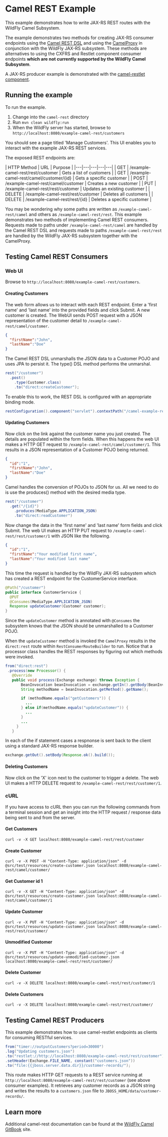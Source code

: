 # Camel REST Example

This example demonstrates how to write JAX-RS REST routes with the WildFly Camel Subsystem.

The example demonstrates two methods for creating JAX-RS consumer endpoints using the [Camel REST DSL](http://camel.apache.org/rest-dsl.html)
and using the [CamelProxy](http://camel.apache.org/using-camelproxy.html) in conjunction with the WildFly JAX-RS subsystem. These methods are alternatives to
using the CXFRS and Restlet component consumer endpoints **which are not currently supported by the WildFly Camel Subsystem**.


A JAX-RS producer example is demonstrated with the [camel-restlet component](http://camel.apache.org/restlet.html).


## Running the example

To run the example.

1. Change into the `camel-rest` directory
2. Run `mvn clean wildfly:run`
3. When the WildFly server has started, browse to `http://localhost:8080/example-camel-rest/customers`

You should see a page titled 'Manage Customers'. This UI enables you to interact with the example JAX-RS REST services.

The exposed REST endpoints are:

| HTTP Method | URL   | Purpose |
|---|---|---|---|---|
| GET | /example-camel-rest/rest/customer  | Gets a list of customers |
| GET | /example-camel-rest/camel/customer/{id}  | Gets a specific customer |
| POST | /example-camel-rest/camel/customer  | Creates a new customer |
| PUT | /example-camel-rest/rest/customer  | Updates an existing customer |
| DELETE | /example-camel-rest/rest/customer  | Deletes all customers |
| DELETE | /example-camel-rest/rest/{id}  | Deletes a specific customer |

You may be wondering why some paths are written as `/example-camel-rest/camel` and others as `/example-camel-rest/rest`. This example demonstrates two methods of implementing Camel REST consumers. Requests made to paths under `/example-camel-rest/camel` are handled by the Camel REST DSL and requests made to paths `/example-camel-rest/rest` are handled by the WildFly JAX-RS subsystem together with the CamelProxy.  


## Testing Camel REST Consumers

### Web UI

Browse to `http://localhost:8080/example-camel-rest/customers`.


#### Creating Customers
The web form allows us to interact with each REST endpoint. Enter a 'first name' and 'last name' into the provided fields and click Submit. A new customer is created. The WebUI sends POST request with a JSON representation of the customer detail to `/example-camel-rest/camel/customer`.

````json
{
  "firstName":"John",
  "lastName":"Doe"
}
````

The Camel REST DSL unmarshalls the JSON data to a Customer POJO and uses JPA to persist it. The type() DSL method performs the unmarshal.

````java
rest("/customer")
  .post()
    .type(Customer.class)
    .to("direct:createCustomer");
````

To enable this to work, the REST DSL is configured with an appropriate binding mode.

````java
restConfiguration().component("servlet").contextPath("/camel-example-rest/camel").port(8080).bindingMode(RestBindingMode.json);
````

#### Updating Customers

Now click on the link against the customer name you just created. The details are populated within the form fields. When this happens the web UI makes a HTTP GET request to `/example-camel-rest/camel/customer/1`. This results in a JSON representation of a Customer POJO being returned.


````json
{
  "id":"1",
  "firstName":"John",
  "lastName":"Doe"
}
````

Camel handles the conversion of POJOs to JSON for us. All we need to do is use the produces() method with the desired media type.

````java
rest("/customer")
  .get("/{id}")
    .produces(MediaType.APPLICATION_JSON)
    .to("direct:readCustomer")
````

Now change the data in the 'first name' and 'last name' form fields and click Submit. The web UI makes an HTTP PUT request to `/example-camel-rest/rest/customer/1` with JSON like the following.

````json
{
  "id":"1",
  "firstName":"Your modified first name",
  "lastName":"Your modified last name"
}
````

This time the request is handled by the WildFly JAX-RS subsystem which has created a REST endpoint for the CustomerService interface.
````java
@Path("/customer")
public interface CustomerService {
  @PUT
  @Consumes(MediaType.APPLICATION_JSON)
  Response updateCustomer(Customer customer);
}
````

Since the `updateCustomer` method is annotated with `@Consumes` the subsystem knows that the JSON should be unmarshalled to a Customer POJO.

When the `updateCustomer` method is invoked the `CamelProxy` results in the `direct:rest` route within `RestConsumerRouteBuilder` to run. Notice that a processor class
handles the REST responses by figuring out which methods were invoked.

````java
from("direct:rest")
 .process(new Processor() {
   @Override
   public void process(Exchange exchange) throws Exception {
       BeanInvocation beanInvocation = exchange.getIn().getBody(BeanInvocation.class);
       String methodName = beanInvocation.getMethod().getName();

       if (methodName.equals("getCustomers")) {
         ...
       } else if(methodName.equals("updateCustomer")) {
         ...
       }
       ...
     }
   }
````

In each of the if statement cases a respnonse is sent back to the client using a standard JAX-RS response builder.

````java
exchange.getOut().setBody(Response.ok().build());
````

#### Deleting Customers

Now click on the 'X' icon next to the customer to trigger a delete. The web UI makes a HTTP DELETE request to `/example-camel-rest/rest/customer/1`.


### cURL

If you have access to cURL then you can run the following commands from a terminal session and get an insight into the HTTP request / response
data being sent to and from the server.

#### Get Customers
```
curl -v -X GET localhost:8080/example-camel-rest/rest/customer
```

#### Create Customer
```
curl -v -X POST -H "Content-Type: application/json" -d @src/test/resources/create-customer.json localhost:8080/example-camel-rest/camel/customer/
```

#### Get Customer id 1
```
curl -v -X GET -H "Content-Type: application/json" -d @src/test/resources/create-customer.json localhost:8080/example-camel-rest/camel/customer/1
```

#### Update Customer
```
curl -v -X PUT -H "Content-Type: application/json" -d @src/test/resources/update-customer.json localhost:8080/example-camel-rest/rest/customer/
```

#### Unmodified Customer
```
curl -v -X PUT -H "Content-Type: application/json" -d @src/test/resources/update-unmodified-customer.json localhost:8080/example-camel-rest/rest/customer/
```

#### Delete Customer
```
curl -v -X DELETE localhost:8080/example-camel-rest/rest/customer/1
```

#### Delete Customers
```
curl -v -X DELETE localhost:8080/example-camel-rest/rest/customer/
```

## Testing Camel REST Producers

This example demonstrates how to use camel-restlet endpoints as clients for consuming RESTful services.

```java
from("timer://outputCustomers?period=30000")
.log("Updating customers.json")
.to("restlet://http://localhost:8080/example-camel-rest/rest/customer")
.setHeader(Exchange.FILE_NAME, constant("customers.json"))
.to("file:{{jboss.server.data.dir}}/customer-records/");
```

This route makes HTTP GET requests to a REST service running at `http://localhost:8080/example-camel-rest/rest/customer` (see above consumer examples). It
retrieves any customer records as a JSON string and writes the results to a `customers.json` file to `JBOSS_HOME/data/customer-records/`.


## Learn more

Additional camel-rest documentation can be found at the [WildFly Camel GitBook](http://wildflyext.gitbooks.io/wildfly-camel/content/javaee/jaxrs.html
) site.
